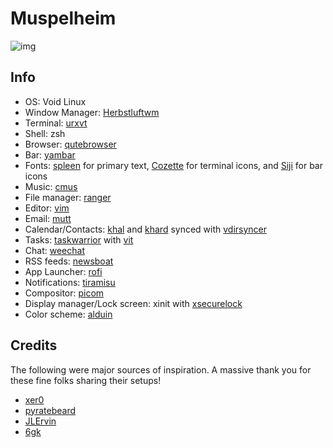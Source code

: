 # Muspelheim

<img src="https://raw.githubusercontent.com/Barbarossa93/Muspelheim/master/screenshots/2022-02-01_02-42-12.png" alt="img" align="center">

## Info
- OS: Void Linux
- Window Manager: [Herbstluftwm](https://github.com/herbstluftwm/herbstluftwm)
- Terminal: [urxvt](http://software.schmorp.de/pkg/rxvt-unicode.html)
- Shell: zsh
- Browser: [qutebrowser](https://github.com/qutebrowser/qutebrowser)
- Bar: [yambar](https://codeberg.org/dnkl/yambar)
- Fonts: [spleen](https://github.com/fcambus/spleen) for primary text, [Cozette](https://github.com/slavfox/Cozette) for terminal icons, and [Siji](https://github.com/stark/siji) for bar icons
- Music: [cmus](https://github.com/cmus/cmus)
- File manager: [ranger](https://github.com/ranger/ranger)
- Editor: [vim](https://github.com/vim/vim)
- Email: [mutt](https://gitlab.com/muttmua/mutt)
- Calendar/Contacts: [khal](https://github.com/pimutils/khal) and [khard](https://github.com/scheibler/khard) synced with [vdirsyncer](https://github.com/pimutils/vdirsyncer)
- Tasks: [taskwarrior](https://github.com/GothenburgBitFactory/taskwarrior) with [vit](https://github.com/vit-project/vit)
- Chat: [weechat](https://github.com/weechat/weechat)
- RSS feeds: [newsboat](https://github.com/newsboat/newsboat)
- App Launcher: [rofi](https://github.com/davatorium/rofi)
- Notifications: [tiramisu](https://github.com/Sweets/tiramisu)
- Compositor: [picom](https://github.com/yshui/picom)
- Display manager/Lock screen: xinit with [xsecurelock](https://github.com/google/xsecurelock)
- Color scheme: [alduin](https://github.com/AlessandroYorba/Alduin)

## Credits
The following were major sources of inspiration. A massive thank you for these fine folks sharing their setups!
- [xer0](https://github.com/xero/dotfiles)
- [pyratebeard](https://gitlab.com/pyratebeard/dotfiles)
- [JLErvin](https://github.com/JLErvin/dotfiles)
- [6gk](https://github.com/6gk/polka)
